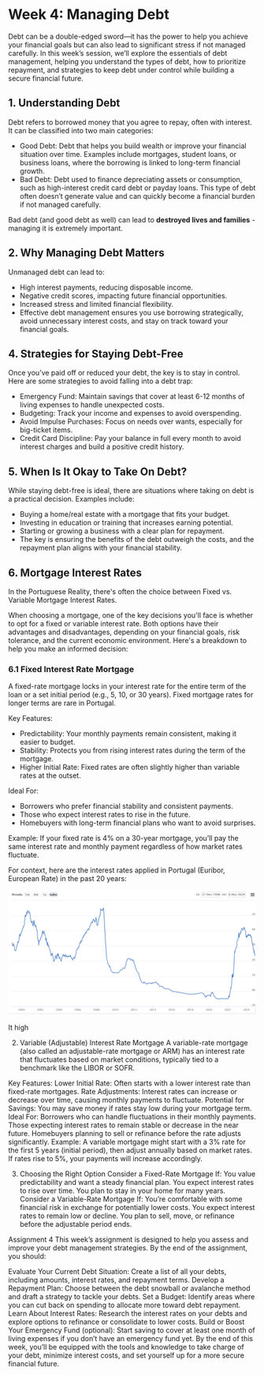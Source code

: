 # Week 4: Managing Debt

Debt can be a double-edged sword—it has the power to help you achieve your financial goals but can also lead to significant stress if not managed carefully. In this week’s session, we’ll explore the essentials of debt management, helping you understand the types of debt, how to prioritize repayment, and strategies to keep debt under control while building a secure financial future.

## 1. Understanding Debt
Debt refers to borrowed money that you agree to repay, often with interest. It can be classified into two main categories:

- Good Debt: Debt that helps you build wealth or improve your financial situation over time. Examples include mortgages, student loans, or business loans, where the borrowing is linked to long-term financial growth.
- Bad Debt: Debt used to finance depreciating assets or consumption, such as high-interest credit card debt or payday loans. This type of debt often doesn’t generate value and can quickly become a financial burden if not managed carefully.

Bad debt (and good debt as well) can lead to **destroyed lives and families** - managing it is extremely important.

## 2. Why Managing Debt Matters
Unmanaged debt can lead to:

- High interest payments, reducing disposable income.
- Negative credit scores, impacting future financial opportunities.
- Increased stress and limited financial flexibility.
- Effective debt management ensures you use borrowing strategically, avoid unnecessary interest costs, and stay on track toward your financial goals.


## 4. Strategies for Staying Debt-Free
Once you’ve paid off or reduced your debt, the key is to stay in control. Here are some strategies to avoid falling into a debt trap:

- Emergency Fund: Maintain savings that cover at least 6-12 months of living expenses to handle unexpected costs.
- Budgeting: Track your income and expenses to avoid overspending.
- Avoid Impulse Purchases: Focus on needs over wants, especially for big-ticket items.
- Credit Card Discipline: Pay your balance in full every month to avoid interest charges and build a positive credit history.

## 5. When Is It Okay to Take On Debt?
While staying debt-free is ideal, there are situations where taking on debt is a practical decision. Examples include:

- Buying a home/real estate with a mortgage that fits your budget.
- Investing in education or training that increases earning potential.
- Starting or growing a business with a clear plan for repayment.
- The key is ensuring the benefits of the debt outweigh the costs, and the repayment plan aligns with your financial stability.

## 6. Mortgage Interest Rates

In the Portuguese Reality, there's often the choice between Fixed vs. Variable Mortgage Interest Rates.

When choosing a mortgage, one of the key decisions you'll face is whether to opt for a fixed or variable interest rate. Both options have their advantages and disadvantages, depending on your financial goals, risk tolerance, and the current economic environment. Here's a breakdown to help you make an informed decision:

### 6.1 Fixed Interest Rate Mortgage
A fixed-rate mortgage locks in your interest rate for the entire term of the loan or a set initial period (e.g., 5, 10, or 30 years). Fixed mortgage rates for longer terms are rare in Portugal.

Key Features:
- Predictability: Your monthly payments remain consistent, making it easier to budget.
- Stability: Protects you from rising interest rates during the term of the mortgage.
- Higher Initial Rate: Fixed rates are often slightly higher than variable rates at the outset.

Ideal For:
- Borrowers who prefer financial stability and consistent payments.
- Those who expect interest rates to rise in the future.
- Homebuyers with long-term financial plans who want to avoid surprises.

Example:
If your fixed rate is 4% on a 30-year mortgage, you’ll pay the same interest rate and monthly payment regardless of how market rates fluctuate.

For context, here are the interest rates applied in Portugal (Euribor, European Rate) in the past 20 years: 

![alt text](image.png)

It high




2. Variable (Adjustable) Interest Rate Mortgage
A variable-rate mortgage (also called an adjustable-rate mortgage or ARM) has an interest rate that fluctuates based on market conditions, typically tied to a benchmark like the LIBOR or SOFR.

Key Features:
Lower Initial Rate: Often starts with a lower interest rate than fixed-rate mortgages.
Rate Adjustments: Interest rates can increase or decrease over time, causing monthly payments to fluctuate.
Potential for Savings: You may save money if rates stay low during your mortgage term.
Ideal For:
Borrowers who can handle fluctuations in their monthly payments.
Those expecting interest rates to remain stable or decrease in the near future.
Homebuyers planning to sell or refinance before the rate adjusts significantly.
Example:
A variable mortgage might start with a 3% rate for the first 5 years (initial period), then adjust annually based on market rates. If rates rise to 5%, your payments will increase accordingly.

3. Choosing the Right Option
Consider a Fixed-Rate Mortgage If:
You value predictability and want a steady financial plan.
You expect interest rates to rise over time.
You plan to stay in your home for many years.
Consider a Variable-Rate Mortgage If:
You’re comfortable with some financial risk in exchange for potentially lower costs.
You expect interest rates to remain low or decline.
You plan to sell, move, or refinance before the adjustable period ends.

Assignment 4
This week’s assignment is designed to help you assess and improve your debt management strategies. By the end of the assignment, you should:

Evaluate Your Current Debt Situation: Create a list of all your debts, including amounts, interest rates, and repayment terms.
Develop a Repayment Plan: Choose between the debt snowball or avalanche method and draft a strategy to tackle your debts.
Set a Budget: Identify areas where you can cut back on spending to allocate more toward debt repayment.
Learn About Interest Rates: Research the interest rates on your debts and explore options to refinance or consolidate to lower costs.
Build or Boost Your Emergency Fund (optional): Start saving to cover at least one month of living expenses if you don’t have an emergency fund yet.
By the end of this week, you’ll be equipped with the tools and knowledge to take charge of your debt, minimize interest costs, and set yourself up for a more secure financial future.


